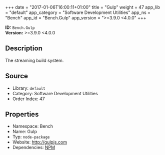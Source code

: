 ﻿+++
date = "2017-01-06T16:00:11+01:00"
title = "Gulp"
weight = 47
app_lib = "default"
app_category = "Software Development Utilities"
app_ns = "Bench"
app_id = "Bench.Gulp"
app_version = ">=3.9.0 <4.0.0"
+++

**ID:** `Bench.Gulp`  
**Version:** >=3.9.0 <4.0.0  
<!--more-->

## Description
The streaming build system.

## Source

* Library: `default`
* Category: Software Development Utilities
* Order Index: 47

## Properties

* Namespace: Bench
* Name: Gulp
* Typ: `node-package`
* Website: <http://gulpjs.com>
* Dependencies: [NPM](/app/Bench.Npm)

